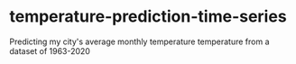 # temperature-prediction-time-series
Predicting my city's average monthly temperature temperature from a dataset of 1963-2020
